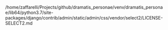 /home/zaffarelli/Projects/github/dramatis_personae/venv/dramatis_personae/lib64/python3.7/site-packages/django/contrib/admin/static/admin/css/vendor/select2/LICENSE-SELECT2.md